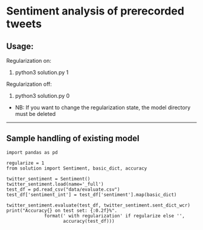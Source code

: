 # Sentiment analysis of prerecorded tweets

## Usage:

Regularization on:

1.  python3 solution.py 1

Regularization off:

1.  python3 solution.py 0

* NB: If you want to change the regularization state, the model directory must be deleted

<hr>

## Sample handling of existing model

```
import pandas as pd

regularize = 1
from solution import Sentiment, basic_dict, accuracy

twitter_sentiment = Sentiment()
twitter_sentiment.load(name='_full')
test_df = pd.read_csv("data/evaluate.csv")
test_df['sentiment_int'] = test_df['sentiment'].map(basic_dict)

twitter_sentiment.evaluate(test_df, twitter_sentiment.sent_dict_wcr)
print("Accuracy{} on test set: {:0.2f}%".
              format(' with regularization' if regularize else '',
                     accuracy(test_df)))
 ```
